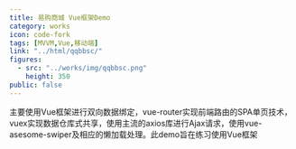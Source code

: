```yaml
---
title: 易购商城 Vue框架Demo
category: works
icon: code-fork
tags: [MVVM,Vue,移动端]
link: "../html/qqbbsc/"
figures:
  - src: "../works/img/qqbbsc.png"
    height: 350
public: false
---
```


主要使用Vue框架进行双向数据绑定，vue-router实现前端路由的SPA单页技术，vuex实现数据仓库式共享，使用主流的axios库进行Ajax请求，使用vue-asesome-swiper及相应的懒加载处理。此demo旨在练习使用Vue框架

